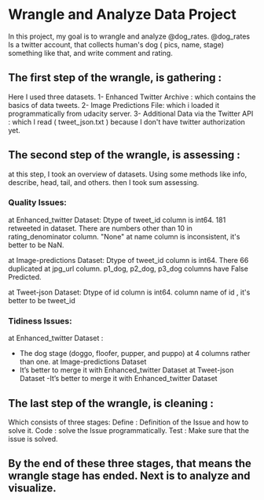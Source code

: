 # Wrangle and Analyze Data Project


In this project, my goal is to wrangle and analyze @dog_rates.
@dog_rates Is a twitter account, that collects human's dog ( pics, name, stage) something like that, and write comment and rating. 



## The first step of the wrangle, is gathering :

Here I used three datasets.
1- Enhanced Twitter Archive : which contains the basics of data tweets.
2- Image Predictions File: which i loaded it programmatically from udacity server.
3- Additional Data via the Twitter API : which I read ( tweet_json.txt ) because I don't have twitter authorization yet. 


## The second step of the wrangle, is assessing :

at this step, I took an overview of datasets. Using some methods like info, describe, head, tail, and others. then I took sum assessing.


### Quality Issues: 

 at Enhanced_twitter Dataset:
Dtype of tweet_id column is int64.
181 retweeted in dataset.
There are numbers other than 10 in rating_denominator column.
"None" at name column is inconsistent, it's better to be NaN.

at Image-predictions Dataset:
Dtype of tweet_id column is int64.
There 66 duplicated at jpg_url column.
p1_dog, p2_dog, p3_dog columns have False Predicted.

at Tweet-json Dataset: 
Dtype of id column is int64.
column name of id , it's better to be tweet_id

### Tidiness Issues:
at Enhanced_twitter Dataset :
- The dog stage (doggo, floofer, pupper, and puppo) at 4 columns rather than one.
at Image-predictions Dataset
- It’s better to merge it with Enhanced_twitter Dataset
at Tweet-json Dataset
-It’s better to merge it with Enhanced_twitter Dataset

## The last step of the wrangle, is cleaning :

Which consists of three stages:
Define : Definition of the Issue and how to solve it.
Code : solve the Issue programmatically.
Test : Make sure that the issue is solved.


## By the end of these three stages, that means the wrangle stage has ended. Next is to analyze and visualize.
